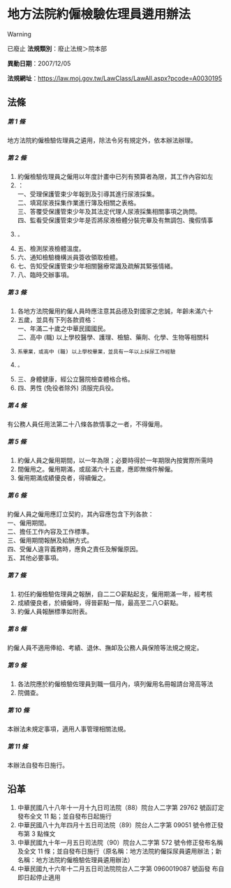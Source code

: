 # 地方法院約僱檢驗佐理員遴用辦法


> [!WARNING]
> 已廢止
**法規類別**：廢止法規＞院本部

**異動日期**：2007/12/05  

**法規網址**：https://law.moj.gov.tw/LawClass/LawAll.aspx?pcode=A0030195



## 法條
##### 第 1 條
地方法院約僱檢驗佐理員之遴用，除法令另有規定外，依本辦法辦理。

##### 第 2 條
1. 約僱檢驗佐理員之僱用以年度計畫中已列有預算者為限，其工作內容如左
1. ：  
一、受理保護管束少年報到及引導其進行尿液採集。  
二、填寫尿液採集作業進行簿及相關之表格。  
三、答覆受保護管束少年及其法定代理人尿液採集相關事項之詢問。  
四、監看受保護管束少年是否將尿液檢體分裝完畢及有無調包、攙假情事
1.     。
1. 五、檢測尿液檢體溫度。
1. 六、通知檢驗機構派員簽收領取檢體。
1. 七、告知受保護管束少年相關醫療常識及疏解其緊張情緒。
1. 八、臨時交辦事項。

##### 第 3 條
1. 各地方法院僱用約僱人員時應注意其品德及對國家之忠誠，年齡未滿六十
1. 五歲，並具有下列各款資格：  
一、年滿二十歲之中華民國國民。  
二、高中 (職) 以上學校醫學、護理、檢驗、藥劑、化學、生物等相關科
1.     系畢業，或高中 (職) 以上學校畢業，並具有一年以上採尿工作經驗
1.     。
1. 三、身體健康，經公立醫院檢查體格合格。
1. 四、男性 (免役者除外) 須服完兵役。

##### 第 4 條
有公務人員任用法第二十八條各款情事之一者，不得僱用。

##### 第 5 條
1. 約僱人員之僱用期間，以一年為限；必要時得於一年期限內按實際所需時
1. 間僱用之。僱用期滿，或屆滿六十五歲，應即無條件解僱。
1. 僱用期滿成績優良者，得續僱之。

##### 第 6 條
約僱人員之僱用應訂立契約，其內容應包含下列各款：  
一、僱用期間。  
二、擔任工作內容及工作標準。  
三、僱用期間報酬及給酬方式。  
四、受僱人違背義務時，應負之責任及解僱原因。  
五、其他必要事項。

##### 第 7 條
1. 初任約僱檢驗佐理員之報酬，自二二○薪點起支，僱用期滿一年，經考核
1. 成績優良者，於續僱時，得晉薪點一階，最高至二八○薪點。
1. 約僱人員報酬標準如附表。

##### 第 8 條
約僱人員不適用俸給、考績、退休、撫卹及公務人員保險等法規之規定。

##### 第 9 條
1. 各法院應於約僱檢驗佐理員到職一個月內，填列僱用名冊報請台灣高等法
1. 院備查。

##### 第 10 條
本辦法未規定事項，適用人事管理相關法規。

##### 第 11 條
本辦法自發布日施行。

## 沿革
1. 中華民國八十八年十一月十九日司法院（88）院台人二字第 29762  號函訂定發布全文 11 點；並自發布日起施行
1. 中華民國八十九年四月十五日司法院（89）院台人二字第 09051  號令修正發布第 3  點條文
1. 中華民國九十年一月五日司法院（90）院台人二字第 572  號令修正發布名稱及全文 11 條；並自發布日施行（原名稱：地方法院約僱採尿員遴用辦法；新名稱：地方法院約僱檢驗佐理員遴用辦法）
1. 中華民國九十六年十二月五日司法院院台人二字第 0960019087 號函發 布自即日起停止適用                                             
